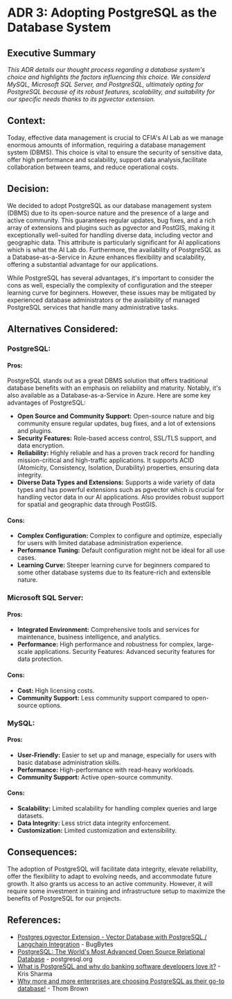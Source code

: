 # ADR 3: Adopting PostgreSQL as the Database System

## Executive Summary

*This ADR details our thought process regarding a database system's choice and highlights the factors influencing this choice. We considerd MySQL, Microsoft SQL Server, and PostgreSQL, ultimately opting for PostgreSQL because of its robust features, scalability, and suitability for our specific needs thanks to its pgvector extension.*

## Context: 
Today, effective data management is crucial to CFIA's AI Lab as we manage enormous amounts of information, requiring a database management system (DBMS). This choice is vital to ensure the security of sensitive data, offer high performance and scalability, support data analysis,facilitate collaboration between teams, and reduce operational costs.

## Decision:
We decided to adopt PostgreSQL as our database management system (DBMS) due to its open-source nature and the presence of a large and active community. This guarantees regular updates, bug fixes, and a rich array of extensions and plugins such as pgvector and PostGIS, making it exceptionally well-suited for handling diverse data, including vector and geographic data. This attribute is particularly significant for AI applications which is what the AI Lab do. Furthermore, the availability of PostgreSQL as a Database-as-a-Service in Azure enhances flexibility and scalability, offering a substantial advantage for our applications.

While PostgreSQL has several advantages, it's important to consider the cons as well, especially the complexity of configuration and the steeper learning curve for beginners. However, these issues may be mitigated by experienced database administrators or the availability of managed PostgreSQL services that handle many administrative tasks.

## Alternatives Considered:
### PostgreSQL:
#### Pros:
PostgreSQL stands out as a great DBMS solution that offers traditional database benefits with an emphasis on reliability and maturity. Notably, it's also available as a Database-as-a-Service in Azure. Here are some key advantages of PostgreSQL:

- **Open Source and Community Support:** Open-source nature and big community ensure regular updates, bug fixes, and a lot of extensions and plugins.
- **Security Features:** Role-based access control, SSL/TLS support, and data encryption.
- **Reliability:** Highly reliable and has a proven track record for handling mission-critical and high-traffic applications. It supports ACID (Atomicity, Consistency, Isolation, Durability) properties, ensuring data integrity.
- **Diverse Data Types and Extensions:** Supports a wide variety of data types and has powerful extensions such as pgvector which is crucial for handling vector data in our AI applications. Also provides robust support for spatial and geographic data through PostGIS.

#### Cons:

- **Complex Configuration:** Complex to configure and optimize, especially for users with limited database administration experience.
- **Performance Tuning:** Default configuration might not be ideal for all use cases.
- **Learning Curve:** Steeper learning curve for beginners compared to some other database systems due to its feature-rich and extensible nature.

### Microsoft SQL Server:
#### Pros:
- **Integrated Environment:** Comprehensive tools and services for maintenance, business intelligence, and analytics.
- **Performance:** High performance and robustness for complex, large-scale applications.
Security Features: Advanced security features for data protection.
#### Cons:
- **Cost:** High licensing costs.
- **Community Support:** Less community support compared to open-source options.

### MySQL:
#### Pros:
- **User-Friendly:** Easier to set up and manage, especially for users with basic database administration skills.
- **Performance:** High-performance with read-heavy workloads.
- **Community Support:** Active open-source community.
#### Cons:
- **Scalability:** Limited scalability for handling complex queries and large datasets.
- **Data Integrity:** Less strict data integrity enforcement.
- **Customization:** Limited customization and extensibility.

## Consequences: 
The adoption of PostgreSQL will facilitate data integrity, elevate reliability, offer the flexibility to adapt to evolving needs, and accommodate future growth. It also grants us access to an active community. However, it will require some investment in training and infrastructure setup to maximize the benefits of PostgreSQL for our projects.

## References:

- [Postgres pgvector Extension - Vector Database with PostgreSQL / Langchain Integration](https://youtu.be/FDBnyJu_Ndg?si=sBfBluS3G2TlW6RN) - BugBytes
- [PostgreSQL: The World's Most Advanced Open Source Relational Database](https://www.postgresql.org/) - postgresql.org
- [What is PostgreSQL and why do banking software developers love it?](https://ubuntu.com/blog/what-is-postgresql) - Kris Sharma
- [Why more and more enterprises are choosing PostgreSQL as their go-to database!](https://www.enterprisedb.com/postgres-tutorials/why-more-and-more-enterprises-are-choosing-postgresql-their-go-database#:~:text=take%20another%20look.-,PostgreSQL%20is%20reliable,the%20transaction%20is%20then%20committed.) - 
Thom Brown